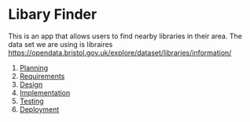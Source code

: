 # Libary Finder 

This is an app that allows users to find nearby libraries in their area. 
The data set we are using is libraires  https://opendata.bristol.gov.uk/explore/dataset/libraries/information/

1. [Planning](docs/planning.md)
2. [Requirements](docs/requirements.md)
3. [Design](docs/design.md)
4. [Implementation](docs/implementation.md)
5. [Testing](docs/testing.md)
6. [Deployment](docs/deployment.md)
